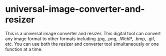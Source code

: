 # universal-image-converter-and-resizer
This is a universal image converter and resizer. This digital tool can convert any image format to other formats including .jpg, .png, .WebP, .bmp, .gif, etc. You can use both the resizer and converter tool simultaneously or one function at a time. 
